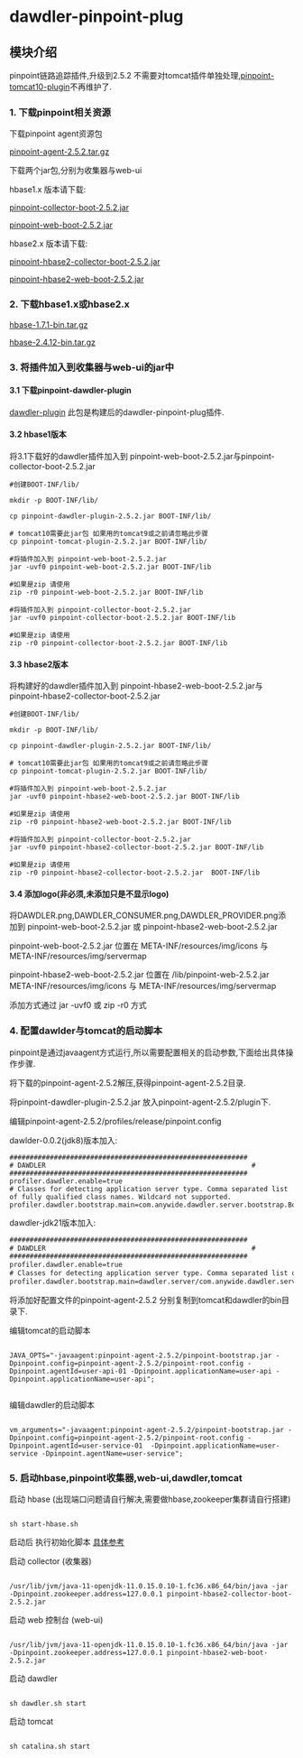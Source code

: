# dawdler-pinpoint-plug

## 模块介绍

pinpoint链路追踪插件,升级到2.5.2 不需要对tomcat插件单独处理,[pinpoint-tomcat10-plugin](https://github.com/srchen1987/pinpoint-tomcat10-plugin/blob/main/README.md)不再维护了.

### 1. 下载pinpoint相关资源

下载pinpoint agent资源包

[pinpoint-agent-2.5.2.tar.gz](https://github.com/pinpoint-apm/pinpoint/releases/download/v2.5.2/pinpoint-agent-2.5.2.tar.gz)

下载两个jar包,分别为收集器与web-ui

hbase1.x 版本请下载:

[pinpoint-collector-boot-2.5.2.jar](https://github.com/pinpoint-apm/pinpoint/releases/download/v2.5.2/pinpoint-collector-boot-2.5.2.jar)

[pinpoint-web-boot-2.5.2.jar](https://github.com/pinpoint-apm/pinpoint/releases/download/v2.5.2/pinpoint-web-boot-2.5.2.jar)

hbase2.x 版本请下载:

[pinpoint-hbase2-collector-boot-2.5.2.jar](https://github.com/pinpoint-apm/pinpoint/releases/download/v2.5.2/pinpoint-hbase2-collector-boot-2.5.2.jar)

[pinpoint-hbase2-web-boot-2.5.2.jar](https://github.com/pinpoint-apm/pinpoint/releases/download/v2.5.2/pinpoint-hbase2-web-boot-2.5.2.jar)

### 2. 下载hbase1.x或hbase2.x

[hbase-1.7.1-bin.tar.gz](https://www.apache.org/dyn/closer.lua/hbase/1.7.1/hbase-1.7.1-bin.tar.gz)

[hbase-2.4.12-bin.tar.gz](https://www.apache.org/dyn/closer.lua/hbase/2.4.12/hbase-2.4.12-bin.tar.gz)

### 3. 将插件加入到收集器与web-ui的jar中

#### 3.1 下载pinpoint-dawdler-plugin

[dawdler-plugin](https://raw.githubusercontent.com/srchen1987/pinpoint-plugins/2.5.2/pinpoint-dawdler-plugin-2.5.2.jar)  此包是构建后的dawdler-pinpoint-plug插件.

#### 3.2 hbase1版本

将3.1下载好的dawdler插件加入到 pinpoint-web-boot-2.5.2.jar与pinpoint-collector-boot-2.5.2.jar

```shell
#创建BOOT-INF/lib/ 

mkdir -p BOOT-INF/lib/ 

cp pinpoint-dawdler-plugin-2.5.2.jar BOOT-INF/lib/

# tomcat10需要此jar包 如果用的tomcat9或之前请忽略此步骤
cp pinpoint-tomcat-plugin-2.5.2.jar BOOT-INF/lib/

#将插件加入到 pinpoint-web-boot-2.5.2.jar
jar -uvf0 pinpoint-web-boot-2.5.2.jar BOOT-INF/lib

#如果是zip 请使用 
zip -r0 pinpoint-web-boot-2.5.2.jar BOOT-INF/lib 

#将插件加入到 pinpoint-collector-boot-2.5.2.jar
jar -uvf0 pinpoint-collector-boot-2.5.2.jar BOOT-INF/lib

#如果是zip 请使用 
zip -r0 pinpoint-collector-boot-2.5.2.jar BOOT-INF/lib

```

#### 3.3 hbase2版本

将构建好的dawdler插件加入到 pinpoint-hbase2-web-boot-2.5.2.jar与pinpoint-hbase2-collector-boot-2.5.2.jar

```shell
#创建BOOT-INF/lib/ 

mkdir -p BOOT-INF/lib/ 

cp pinpoint-dawdler-plugin-2.5.2.jar BOOT-INF/lib/

# tomcat10需要此jar包 如果用的tomcat9或之前请忽略此步骤
cp pinpoint-tomcat-plugin-2.5.2.jar BOOT-INF/lib/

#将插件加入到 pinpoint-web-boot-2.5.2.jar
jar -uvf0 pinpoint-hbase2-web-boot-2.5.2.jar BOOT-INF/lib

#如果是zip 请使用 
zip -r0 pinpoint-hbase2-web-boot-2.5.2.jar BOOT-INF/lib 

#将插件加入到 pinpoint-collector-boot-2.5.2.jar
jar -uvf0 pinpoint-hbase2-collector-boot-2.5.2.jar BOOT-INF/lib

#如果是zip 请使用 
zip -r0 pinpoint-hbase2-collector-boot-2.5.2.jar  BOOT-INF/lib 

```

#### 3.4 添加logo(非必须,未添加只是不显示logo)

将DAWDLER.png,DAWDLER_CONSUMER.png,DAWDLER_PROVIDER.png添加到 pinpoint-web-boot-2.5.2.jar 或 pinpoint-hbase2-web-boot-2.5.2.jar

pinpoint-web-boot-2.5.2.jar 位置在 META-INF/resources/img/icons 与 META-INF/resources/img/servermap

pinpoint-hbase2-web-boot-2.5.2.jar 位置在 /lib/pinpoint-web-2.5.2.jar META-INF/resources/img/icons 与 META-INF/resources/img/servermap

添加方式通过 jar -uvf0 或 zip -r0 方式

### 4. 配置dawlder与tomcat的启动脚本

pinpoint是通过javaagent方式运行,所以需要配置相关的启动参数,下面给出具体操作步骤.

将下载的pinpoint-agent-2.5.2解压,获得pinpoint-agent-2.5.2目录.

将pinpoint-dawdler-plugin-2.5.2.jar 放入pinpoint-agent-2.5.2/plugin下.

编辑pinpoint-agent-2.5.2/profiles/release/pinpoint.config

dawlder-0.0.2(jdk8)版本加入:

```config
###########################################################
# DAWDLER                                                   #
###########################################################
profiler.dawdler.enable=true
# Classes for detecting application server type. Comma separated list of fully qualified class names. Wildcard not supported.
profiler.dawdler.bootstrap.main=com.anywide.dawdler.server.bootstrap.Bootstrap

```

dawdler-jdk21版本加入:

```txt
###########################################################
# DAWDLER                                                   #
###########################################################
profiler.dawdler.enable=true
# Classes for detecting application server type. Comma separated list of fully qualified class names. Wildcard not supported.
profiler.dawdler.bootstrap.main=dawdler.server/com.anywide.dawdler.server.bootstrap.Bootstrap

```

将添加好配置文件的pinpoint-agent-2.5.2 分别复制到tomcat和dawdler的bin目录下.

编辑tomcat的启动脚本

```shell

JAVA_OPTS="-javaagent:pinpoint-agent-2.5.2/pinpoint-bootstrap.jar -Dpinpoint.config=pinpoint-agent-2.5.2/pinpoint-root.config -Dpinpoint.agentId=user-api-01 -Dpinpoint.applicationName=user-api -Dpinpoint.applicationName=user-api";


```

编辑dawdler的启动脚本

```shell

vm_arguments="-javaagent:pinpoint-agent-2.5.2/pinpoint-bootstrap.jar -Dpinpoint.config=pinpoint-agent-2.5.2/pinpoint-root.config -Dpinpoint.agentId=user-service-01  -Dpinpoint.applicationName=user-service -Dpinpoint.agentName=user-service";

```

### 5. 启动hbase,pinpoint收集器,web-ui,dawdler,tomcat

启动 hbase (出现端口问题请自行解决,需要做hbase,zookeeper集群请自行搭建)

```shell

sh start-hbase.sh

```

启动后 执行初始化脚本  [具体参考](https://github.com/pinpoint-apm/pinpoint/tree/2.5.x/hbase/scripts)

启动 collector  (收集器)

```shell

/usr/lib/jvm/java-11-openjdk-11.0.15.0.10-1.fc36.x86_64/bin/java -jar -Dpinpoint.zookeeper.address=127.0.0.1 pinpoint-hbase2-collector-boot-2.5.2.jar

```

启动 web 控制台 (web-ui)

```shell

/usr/lib/jvm/java-11-openjdk-11.0.15.0.10-1.fc36.x86_64/bin/java -jar -Dpinpoint.zookeeper.address=127.0.0.1 pinpoint-hbase2-web-boot-2.5.2.jar

```

启动 dawdler

```shell

sh dawdler.sh start

```

启动 tomcat

```shell

sh catalina.sh start

```
